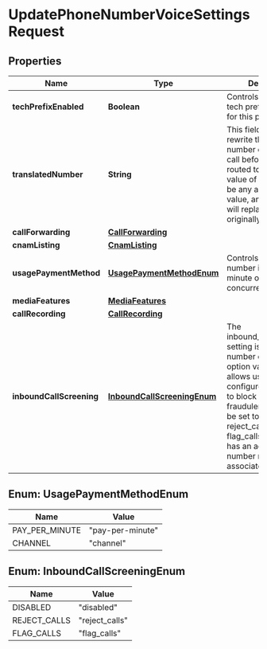

# UpdatePhoneNumberVoiceSettingsRequest


## Properties

| Name | Type | Description | Notes |
|------------ | ------------- | ------------- | -------------|
|**techPrefixEnabled** | **Boolean** | Controls whether a tech prefix is enabled for this phone number. |  [optional] |
|**translatedNumber** | **String** | This field allows you to rewrite the destination number of an inbound call before the call is routed to you. The value of this field may be any alphanumeric value, and the value will replace the number originally dialed. |  [optional] |
|**callForwarding** | [**CallForwarding**](CallForwarding.md) |  |  [optional] |
|**cnamListing** | [**CnamListing**](CnamListing.md) |  |  [optional] |
|**usagePaymentMethod** | [**UsagePaymentMethodEnum**](#UsagePaymentMethodEnum) | Controls whether a number is billed per minute or uses your concurrent channels. |  [optional] |
|**mediaFeatures** | [**MediaFeatures**](MediaFeatures.md) |  |  [optional] |
|**callRecording** | [**CallRecording**](CallRecording.md) |  |  [optional] |
|**inboundCallScreening** | [**InboundCallScreeningEnum**](#InboundCallScreeningEnum) | The inbound_call_screening setting is a phone number configuration option variable that allows users to configure their settings to block or flag fraudulent calls. It can be set to disabled, reject_calls, or flag_calls. This feature has an additional per-number monthly cost associated with it. |  [optional] |



## Enum: UsagePaymentMethodEnum

| Name | Value |
|---- | -----|
| PAY_PER_MINUTE | &quot;pay-per-minute&quot; |
| CHANNEL | &quot;channel&quot; |



## Enum: InboundCallScreeningEnum

| Name | Value |
|---- | -----|
| DISABLED | &quot;disabled&quot; |
| REJECT_CALLS | &quot;reject_calls&quot; |
| FLAG_CALLS | &quot;flag_calls&quot; |



